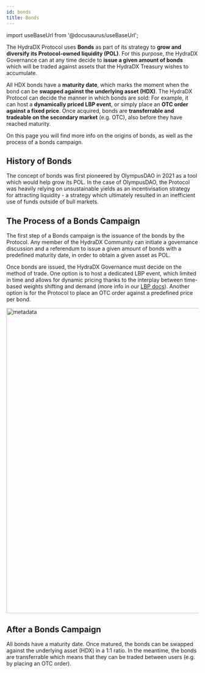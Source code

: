 ```yaml
---
id: bonds
title: Bonds
---
```


import useBaseUrl from '@docusaurus/useBaseUrl';

The HydraDX Protocol uses **Bonds** as part of its strategy to **grow and diversify its Protocol-owned liquidity (POL)**. For this purpose, the HydraDX Governance can at any time decide to **issue a given amount of bonds** which will be traded against assets that the HydraDX Treasury wishes to accumulate.

All HDX bonds have a **maturity date**, which marks the moment when the bond can be **swapped against the underlying asset (HDX)**. The HydraDX Protocol can decide the manner in which bonds are sold: For example, it can host a **dynamically priced LBP event**, or simply place an **OTC order against a fixed price**. Once acquired, bonds are **transferrable and tradeable on the secondary market** (e.g. OTC), also before they have reached maturity.

On this page you will find more info on the origins of bonds, as well as the process of a bonds campaign.

## History of Bonds

The concept of bonds was first pioneered by OlympusDAO in 2021 as a tool which would help grow its POL. In the case of OlympusDAO, the Protocol was heavily relying on unsustainable yields as an incentivisation strategy for attracting liquidity - a strategy which ultimately resulted in an inefficient use of funds outside of bull markets.

## The Process of a Bonds Campaign

The first step of a Bonds campaign is the issuance of the bonds by the Protocol. Any member of the HydraDX Community can initiate a governance discussion and a referendum to issue a given amount of bonds with a predefined maturity date, in order to obtain a given asset as POL.

Once bonds are issued, the HydraDX Governance must decide on the method of trade. One option is to host a dedicated LBP event, which limited in time and allows for dynamic pricing thanks to the interplay between time-based weights shifting and demand (more info in our [LBP docs](/lbp)). Another option is for the Protocol to place an OTC order against a predefined price per bond.

<div style={{textAlign: 'center'}}>
  <img alt="metadata" src={useBaseUrl('/bonds/bonds-screen.jpg')} width="800px" />
</div>

## After a Bonds Campaign

All bonds have a maturity date. Once matured, the bonds can be swapped against the underlying asset (HDX) in a 1:1 ratio. In the meantime, the bonds are transferrable which means that they can be traded between users (e.g. by placing an OTC order).